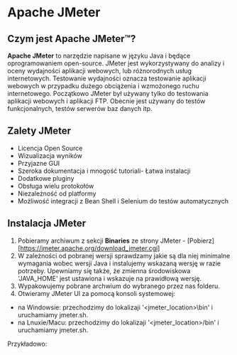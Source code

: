 # Apache JMeter

## Czym jest Apache JMeter™?

**Apache JMeter** to narzędzie napisane w języku Java i będące oprogramowaniem open-source. 
JMeter jest wykorzystywany do analizy i oceny wydajności aplikacji webowych, lub różnorodnych usług internetowych.
Testowanie wydajności oznacza testowanie aplikacji webowych w przypadku dużego obciążenia i wzmożonego ruchu internetowego.
Początkowo JMeter był używany tylko do testowania aplikacji webowych i aplikacji FTP. Obecnie jest używany do testów funkcjonalnych, testów serwerów baz danych itp.

## Zalety JMeter
- Licencja Open Source
- Wizualizacja wyników
- Przyjazne GUI
- Szeroka dokumentacja i mnogość tutoriali- Łatwa instalacji
- Dodatkowe pluginy
- Obsługa wielu protokołów
- Niezależność od platformy
- Możliwość integracji z Bean Shell i Selenium do testów automatycznych

## Instalacja JMeter
1. Pobieramy archiwum z sekcji **Binaries** ze strony JMeter - [Pobierz][https://jmeter.apache.org/download_jmeter.cgi]
2. W zależności od pobranej wersji sprawdzamy jakie są dla niej minimalne wymagania wobec wersji Java i instalujemy wskazaną wersję w razie potrzeby. Upewniamy się także, że zmienna środowiskowa 'JAVA_HOME' jest ustawiona i wskazuje na prawidłową wersję.
3. Wypakowujemy pobrane archwium do wybranego przez nas folderu.
4. Otwieramy JMeter UI za pomocą konsoli systemowej:
 - na Windowsie: przechodzimy do lokalizaji '<jmeter_location>\bin' i uruchamiamy jmeter.sh.
 - na Lnuxie/Macu: przechodzimy do lokalizaji '<jmeter_location>/bin' i uruchamiamy jmeter.sh.
 
 Przykładowo:
 
